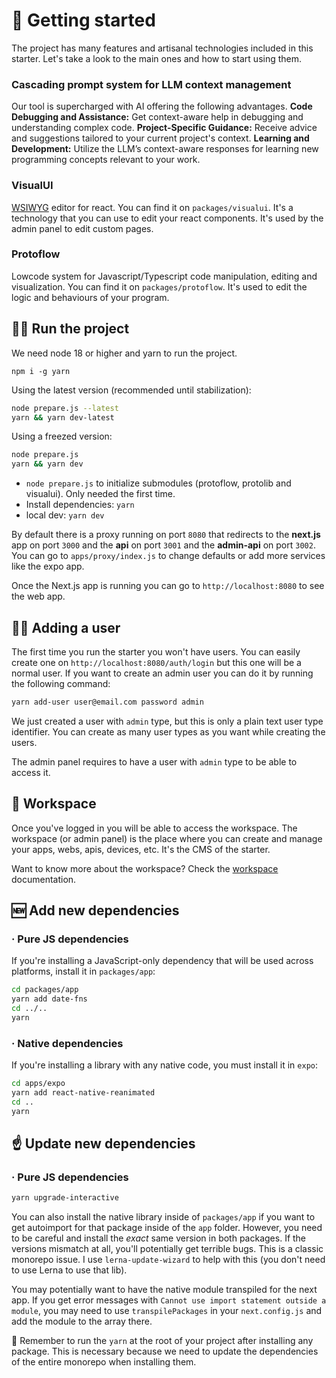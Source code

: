 # 🚀 Getting started
The project has many features and artisanal technologies included in this starter. Let's take a look to the main ones and how to start using them.

### Cascading prompt system for LLM context management
Our tool is supercharged with AI offering the following advantages.
**Code Debugging and Assistance:** Get context-aware help in debugging and understanding complex code.
**Project-Specific Guidance:** Receive advice and suggestions tailored to your current project's context.
**Learning and Development:** Utilize the LLM’s context-aware responses for learning new programming concepts relevant to your work.

### VisualUI
[WSIWYG](https://es.wikipedia.org/wiki/WYSIWYG) editor for react. You can find it on `packages/visualui`. It's a technology that you can use to edit your react components. It's used by the admin panel to edit custom pages.

### Protoflow
Lowcode system for Javascript/Typescript code manipulation, editing and visualization. You can find it on `packages/protoflow`. It's used to edit the logic and behaviours of your program. 

## 🏃‍♂️ Run the project 
We need node 18 or higher and yarn to run the project. 

```
npm i -g yarn
```

Using the latest version (recommended until stabilization):
```sh
node prepare.js --latest
yarn && yarn dev-latest
```

Using a freezed version: 
```sh
node prepare.js
yarn && yarn dev
```

- `node prepare.js` to initialize submodules (protoflow, protolib and visualui). Only needed the first time.
- Install dependencies: `yarn`
- local dev: `yarn dev`

By default there is a proxy running on port `8080` that redirects to the **next.js** app on port `3000` and the **api** on port `3001` and the **admin-api** on port `3002`. You can go to `apps/proxy/index.js` to change defaults or add more services like the expo app.

Once the Next.js app is running you can go to `http://localhost:8080` to see the web app. 

## 🙋‍♂️ Adding a user
The first time you run the starter you won't have users. You can easily create one on `http://localhost:8080/auth/login` but this one will be a normal user. If you want to create an admin user you can do it by running the following command:

```sh
yarn add-user user@email.com password admin
```
We just created a user with `admin` type, but this is only a plain text user type identifier. You can create as many user types as you want while creating the users. 

The admin panel requires to have a user with `admin` type to be able to access it.

## 🔨 Workspace
Once you've logged in you will be able to access the workspace. The workspace (or admin panel) is the place where you can create and manage your apps, webs, apis, devices, etc. It's the CMS of the starter.

Want to know more about the workspace? Check the [workspace](docs/workspace.md) documentation.

## 🆕 Add new dependencies

### · Pure JS dependencies

If you're installing a JavaScript-only dependency that will be used across platforms, install it in `packages/app`:

```sh
cd packages/app
yarn add date-fns
cd ../..
yarn
```

### ·  Native dependencies

If you're installing a library with any native code, you must install it in `expo`:

```sh
cd apps/expo
yarn add react-native-reanimated
cd ..
yarn
```

## ☝️ Update new dependencies

### · Pure JS dependencies

```sh
yarn upgrade-interactive
```

You can also install the native library inside of `packages/app` if you want to get autoimport for that package inside of the `app` folder. However, you need to be careful and install the _exact_ same version in both packages. If the versions mismatch at all, you'll potentially get terrible bugs. This is a classic monorepo issue. I use `lerna-update-wizard` to help with this (you don't need to use Lerna to use that lib).

You may potentially want to have the native module transpiled for the next app. If you get error messages with `Cannot use import statement outside a module`, you may need to use `transpilePackages` in your `next.config.js` and add the module to the array there.

🚨 Remember to run the ```yarn```  at the root of your project after installing any package. This is necessary because we need to update the dependencies of the entire monorepo when installing them.